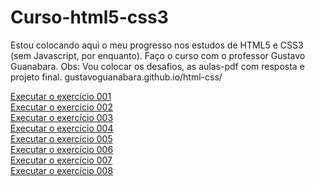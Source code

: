 # Curso-html5-css3
Estou colocando aqui o meu progresso nos estudos de HTML5 e CSS3 (sem Javascript, por enquanto). Faço o curso com o professor Gustavo Guanabara. Obs: Vou colocar os desafios, as aulas-pdf com resposta e projeto final. gustavoguanabara.github.io/html-css/

<a href="https://skarzyll.github.io/Curso-html5-css3/d001/d001.html">Executar o exercício 001</a><br>
<a href="https://skarzyll.github.io/Curso-html5-css3/d002/d002.html">Executar o exercício 002</a><br>
<a href="https://skarzyll.github.io/Curso-html5-css3/d003/d003.html">Executar o exercício 003</a><br>
<a href="https://skarzyll.github.io/Curso-html5-css3/d004/d004.html">Executar o exercício 004</a><br>
<a href="https://skarzyll.github.io/Curso-html5-css3/d005/d005.html">Executar o exercício 005</a><br>
<a href="https://skarzyll.github.io/Curso-html5-css3/d006/d006.html">Executar o exercício 006</a><br>
<a href="https://skarzyll.github.io/Curso-html5-css3/d007/d007.html">Executar o exercício 007</a><br>
<a href="https://skarzyll.github.io/Curso-html5-css3/d008/d008.html">Executar o exercício 008</a><br>
